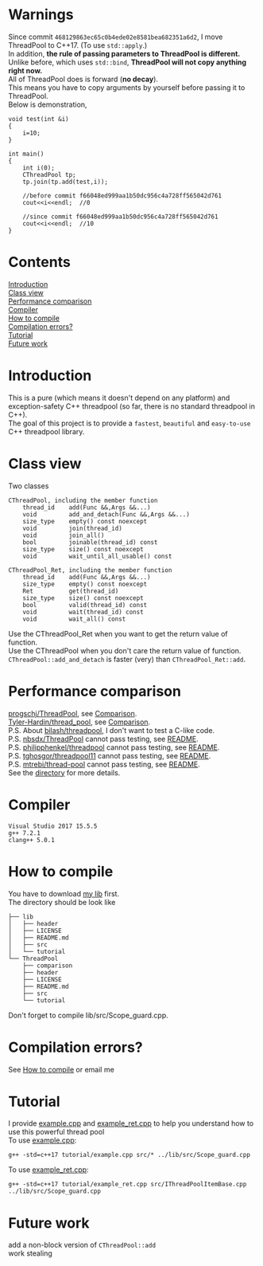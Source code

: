# Warnings
Since commit `468129863ec65c0b4ede02e8581bea682351a6d2`, I move ThreadPool to C++17. (To use `std::apply`.)<br>
In addition, **the rule of passing parameters to ThreadPool is different.**<br>
Unlike before, which uses `std::bind`, **ThreadPool will not copy anything right now.**<br>
All of ThreadPool does is forward (**no decay**).<br>
This means you have to copy arguments by yourself before passing it to ThreadPool.<br>
Below is demonstration,

	void test(int &i)
	{
		i=10;
	}

	int main()
	{
		int i(0);
		CThreadPool tp;
		tp.join(tp.add(test,i));

		//before commit f66048ed999aa1b50dc956c4a728ff565042d761
		cout<<i<<endl;	//0

		//since commit f66048ed999aa1b50dc956c4a728ff565042d761
		cout<<i<<endl;	//10
	}
# Contents
[Introduction](https://github.com/Fdhvdu/ThreadPool/blob/master/README.md#introduction)<br>
[Class view](https://github.com/Fdhvdu/ThreadPool/blob/master/README.md#class-view)<br>
[Performance comparison](https://github.com/Fdhvdu/ThreadPool/blob/master/README.md#performance-comparison)<br>
[Compiler](https://github.com/Fdhvdu/ThreadPool/blob/master/README.md#compiler)<br>
[How to compile](https://github.com/Fdhvdu/ThreadPool/blob/master/README.md#how-to-compile)<br>
[Compilation errors?](https://github.com/Fdhvdu/ThreadPool/blob/master/README.md#compilation-errors)<br>
[Tutorial](https://github.com/Fdhvdu/ThreadPool/blob/master/README.md#tutorial)<br>
[Future work](https://github.com/Fdhvdu/ThreadPool/blob/master/README.md#future-work)
# Introduction
This is a pure (which means it doesn't depend on any platform) and exception-safety C++ threadpool (so far, there is no standard threadpool in C++).<br>
The goal of this project is to provide a `fastest`, `beautiful` and `easy-to-use` C++ threadpool library.
# Class view
Two classes

	CThreadPool, including the member function
		thread_id    add(Func &&,Args &&...)
		void         add_and_detach(Func &&,Args &&...)
		size_type    empty() const noexcept
		void         join(thread_id)
		void         join_all()
		bool         joinable(thread_id) const
		size_type    size() const noexcept
		void         wait_until_all_usable() const
		
	CThreadPool_Ret, including the member function
		thread_id    add(Func &&,Args &&...)
		size_type    empty() const noexcept
		Ret          get(thread_id)
		size_type    size() const noexcept
		bool         valid(thread_id) const
		void         wait(thread_id) const
		void         wait_all() const
Use the CThreadPool_Ret when you want to get the return value of function.<br>
Use the CThreadPool when you don't care the return value of function.<br>
`CThreadPool::add_and_detach` is faster (very) than `CThreadPool_Ret::add`.
# Performance comparison
[progschj/ThreadPool](https://github.com/progschj/ThreadPool), see [Comparison](comparison/README.md#result).<br>
[Tyler-Hardin/thread_pool](https://github.com/Tyler-Hardin/thread_pool), see [Comparison](comparison/README.md#result).<br>
P.S. About [bilash/threadpool](https://github.com/bilash/threadpool), I don't want to test a C-like code.<br>
P.S. [nbsdx/ThreadPool](https://github.com/nbsdx/ThreadPool) cannot pass testing, see [README](comparison/nbsdx/README.md#warning).<br>
P.S. [philipphenkel/threadpool](https://github.com/philipphenkel/threadpool) cannot pass testing, see [README](comparison/philipphenkel/README.md#warning).<br>
P.S. [tghosgor/threadpool11](https://github.com/tghosgor/threadpool11) cannot pass testing, see [README](comparison/tghosgor/README.md#warning).<br>
P.S. [mtrebi/thread-pool](https://github.com/mtrebi/thread-pool) cannot pass testing, see [README](comparison/mtrebi/README.md#warning).<br>
See the [directory](comparison/) for more details.
# Compiler
	Visual Studio 2017 15.5.5
	g++ 7.2.1
	clang++ 5.0.1
# How to compile
You have to download [my lib](https://github.com/Fdhvdu/lib) first.<br>
The directory should be look like

	├── lib
	│   ├── header
	│   ├── LICENSE
	│   ├── README.md
	│   ├── src
	│   └── tutorial
	└── ThreadPool
	    ├── comparison
	    ├── header
	    ├── LICENSE
	    ├── README.md
	    ├── src
	    └── tutorial
Don't forget to compile lib/src/Scope_guard.cpp.
# Compilation errors?
See [How to compile](https://github.com/Fdhvdu/ThreadPool/blob/master/README.md#how-to-compile) or email me
# Tutorial
I provide [example.cpp](tutorial/example.cpp) and [example_ret.cpp](tutorial/example_ret.cpp) to help you understand how to use this powerful thread pool<br>
To use [example.cpp](tutorial/example.cpp):<br>

	g++ -std=c++17 tutorial/example.cpp src/* ../lib/src/Scope_guard.cpp
To use [example_ret.cpp](tutorial/example_ret.cpp):<br>

	g++ -std=c++17 tutorial/example_ret.cpp src/IThreadPoolItemBase.cpp ../lib/src/Scope_guard.cpp
# Future work
add a non-block version of `CThreadPool::add`<br>
work stealing
